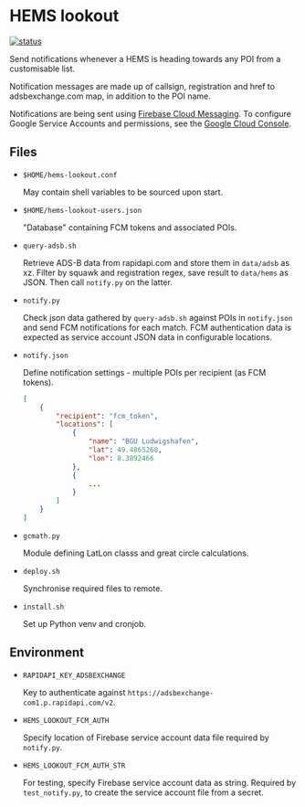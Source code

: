 # HEMS lookout

[![status](https://github.com/flederwiesel/hems-lookout/actions/workflows/code_checks.yml/badge.svg)](https://github.com/flederwiesel/hems-lookout/actions/workflows/code_checks.yml)

Send notifications whenever a HEMS is heading towards any POI from a customisable list.

Notification messages are made up of callsign, registration and href to
adsbexchange.com map, in addition to the POI name.

Notifications are being sent using
[Firebase Cloud Messaging](https://console.firebase.google.com/project/hems-lookout/overview).
To configure Google Service Accounts and permissions, see the
[Google Cloud Console](https://console.cloud.google.com/iam-admin/serviceaccounts?project=hems-lookout&authuser=0&hl=en).

## Files

* `$HOME/hems-lookout.conf`

    May contain shell variables to be sourced upon start.

* `$HOME/hems-lookout-users.json`

    "Database" containing FCM tokens and associated POIs.

* `query-adsb.sh`

    Retrieve ADS-B data from rapidapi.com and store them in `data/adsb` as xz.
    Filter by squawk and registration regex, save result to `data/hems` as JSON.
    Then call `notify.py` on the latter.

* `notify.py`

    Check json data gathered by `query-adsb.sh` against POIs in `notify.json` and
    send FCM notifications for each match. FCM authentication data is expected
    as service account JSON data in configurable locations.

* `notify.json`

    Define notification settings - multiple POIs per recipient (as FCM tokens).

    ```json
    [
        {
            "recipient": "fcm_token",
            "locations": [
                {
                    "name": "BGU Ludwigshafen",
                    "lat": 49.4865268,
                    "lon": 8.3892466
                },
                {
                    ...
                }
            ]
        }
    ]
    ```

* `gcmath.py`

    Module defining LatLon classs and great circle calculations.

* `deploy.sh`

    Synchronise required files to remote.

* `install.sh`

    Set up Python venv and cronjob.


## Environment

* `RAPIDAPI_KEY_ADSBEXCHANGE`

    Key to authenticate against `https://adsbexchange-com1.p.rapidapi.com/v2`.

* `HEMS_LOOKOUT_FCM_AUTH`

    Specify location of Firebase service account data file required by `notify.py`.

* `HEMS_LOOKOUT_FCM_AUTH_STR`

    For testing, specify Firebase service account data as string. Required by
    `test_notify.py`, to create the service account file from a secret.
